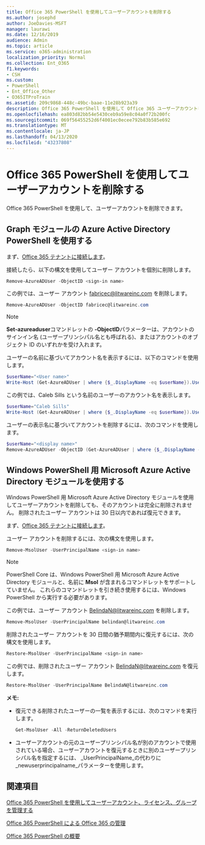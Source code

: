 ```yaml
---
title: Office 365 PowerShell を使用してユーザーアカウントを削除する
ms.author: josephd
author: JoeDavies-MSFT
manager: laurawi
ms.date: 12/16/2019
audience: Admin
ms.topic: article
ms.service: o365-administration
localization_priority: Normal
ms.collection: Ent_O365
f1.keywords:
- CSH
ms.custom:
- PowerShell
- Ent_Office_Other
- O365ITProTrain
ms.assetid: 209c9868-448c-49bc-baae-11e28b923a39
description: Office 365 PowerShell を使用して Office 365 ユーザーアカウントを削除する方法について説明します。
ms.openlocfilehash: ea803d82bb54e5430ceb9a59e8c04a0f72b200fc
ms.sourcegitcommit: 069f56455252d6f4001ec0ecee792b83b585e692
ms.translationtype: MT
ms.contentlocale: ja-JP
ms.lasthandoff: 04/13/2020
ms.locfileid: "43237808"
---
```

# <a name="delete-user-accounts-with-office-365-powershell"></a>Office 365 PowerShell を使用してユーザーアカウントを削除する

Office 365 PowerShell を使用して、ユーザーアカウントを削除できます。
   
## <a name="use-the-azure-active-directory-powershell-for-graph-module"></a>Graph モジュールの Azure Active Directory PowerShell を使用する

まず、[Office 365 テナントに接続します](connect-to-office-365-powershell.md#connect-with-the-azure-active-directory-powershell-for-graph-module)。

接続したら、以下の構文を使用してユーザー アカウントを個別に削除します。
  
```powershell
Remove-AzureADUser -ObjectID <sign-in name>
```

この例では、ユーザー アカウント fabricec@litwareinc.com を削除します。
  
```powershell
Remove-AzureADUser -ObjectID fabricec@litwareinc.com
```

> [!NOTE]
> **Set-azureaduser**コマンドレットの **-ObjectID**パラメーターは、アカウントのサインイン名 (ユーザープリンシパル名とも呼ばれる)、またはアカウントのオブジェクト ID のいずれかを受け入れます。
  
ユーザーの名前に基づいてアカウント名を表示するには、以下のコマンドを使用します。
  
```powershell
$userName="<User name>"
Write-Host (Get-AzureADUser | where {$_.DisplayName -eq $userName}).UserPrincipalName
```

この例では、Caleb Sills という名前のユーザーのアカウント名を表示します。
  
```powershell
$userName="Caleb Sills"
Write-Host (Get-AzureADUser | where {$_.DisplayName -eq $userName}).UserPrincipalName
```

ユーザーの表示名に基づいてアカウントを削除するには、次のコマンドを使用します。
  
```powershell
$userName="<display name>"
Remove-AzureADUser -ObjectID (Get-AzureADUser | where {$_.DisplayName -eq $userName}).UserPrincipalName
```

## <a name="use-the-microsoft-azure-active-directory-module-for-windows-powershell"></a>Windows PowerShell 用 Microsoft Azure Active Directory モジュールを使用する

Windows PowerShell 用 Microsoft Azure Active Directory モジュールを使用してユーザーアカウントを削除しても、そのアカウントは完全に削除されません。 削除されたユーザー アカウントは 30 日以内であれば復元できます。

まず、[Office 365 テナントに接続します](connect-to-office-365-powershell.md#connect-with-the-microsoft-azure-active-directory-module-for-windows-powershell)。

ユーザー アカウントを削除するには、次の構文を使用します。
  
```powershell
Remove-MsolUser -UserPrincipalName <sign-in name>
```

>[!Note]
>PowerShell Core は、Windows PowerShell 用 Microsoft Azure Active Directory モジュールと、名前に **Msol** が含まれるコマンドレットをサポートしていません。 これらのコマンドレットを引き続き使用するには、Windows PowerShell から実行する必要があります。
>

この例では、ユーザー アカウント BelindaN@litwareinc.com を削除します。
  
```powershell
Remove-MsolUser -UserPrincipalName belindan@litwareinc.com
```

削除されたユーザー アカウントを 30 日間の猶予期間内に復元するには、次の構文を使用します。
  
```powershell
Restore-MsolUser -UserPrincipalName <sign-in name>
```

この例では、削除されたユーザー アカウント BelindaN@litwareinc.com を復元します。
  
```powershell
Restore-MsolUser -UserPrincipalName BelindaN@litwareinc.com
```

 **メモ:**
  
- 復元できる削除されたユーザーの一覧を表示するには、次のコマンドを実行します。
    
  ```powershell
  Get-MsolUser -All -ReturnDeletedUsers
  ```

- ユーザーアカウントの元のユーザープリンシパル名が別のアカウントで使用されている場合、ユーザーアカウントを復元するときに別のユーザープリンシパル名を指定するには、 _UserPrincipalName_の代わりに_newuserprincipalname_パラメーターを使用します。


## <a name="see-also"></a>関連項目

[Office 365 PowerShell を使用してユーザーアカウント、ライセンス、グループを管理する](manage-user-accounts-and-licenses-with-office-365-powershell.md)
  
[Office 365 PowerShell による Office 365 の管理](manage-office-365-with-office-365-powershell.md)
  
[Office 365 PowerShell の概要](getting-started-with-office-365-powershell.md)
